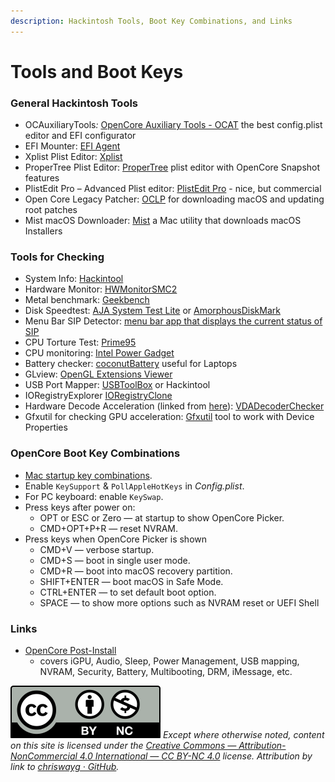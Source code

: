 ```yaml
---
description: Hackintosh Tools, Boot Key Combinations, and Links
---
```


# Tools and Boot Keys

### General Hackintosh Tools

* OCAuxiliaryTool&#x73;_:_ [OpenCore Auxiliary Tools - OCAT](https://github.com/ic005k/QtOpenCoreConfig) the best config.plist editor and EFI configurator&#x20;
* EFI Mounter: [EFI Agent](https://github.com/benbaker76/EFI-Agent)
* Xplist Plist Editor: [Xplist](https://github.com/ic005k/Xplist)
* ProperTree Plist Editor: [ProperTree](https://github.com/corpnewt/ProperTree) plist editor with OpenCore Snapshot features
* PlistEdit Pro – Advanced Plist editor: [PlistEdit Pro](https://www.fatcatsoftware.com/plisteditpro/) - nice, but commercial
* Open Core Legacy Patcher: [OCLP](https://github.com/dortania/OpenCore-Legacy-Patcher/releases/tag/2.1.2) for downloading macOS and updating root patches
* Mist macOS Downloader: [Mist](https://github.com/ninxsoft/Mist) a Mac utility that downloads macOS Installers

### Tools for Checking

* System Info: [Hackintool](https://github.com/headkaze/Hackintool)
* Hardware Monitor: [HWMonitorSMC2](https://github.com/CloverHackyColor/HWMonitorSMC2)
* Metal benchmark: [Geekbench](https://www.geekbench.com)
* Disk Speedtest: [AJA System Test Lite](https://www.aja.com/products/aja-system-test) or [AmorphousDiskMark](https://katsurashareware.com/amorphousdiskmark/)
* Menu Bar SIP Detector: [menu bar app that displays the current status of SIP](https://github.com/ITzTravelInTime/MenuBarSIPDetector)
* CPU Torture Test: [Prime95](https://www.mersenne.org/download/)
* CPU monitoring: [Intel Power Gadget](https://www.intel.com/content/www/us/en/developer/articles/tool/power-gadget.html)
* Battery checker: [coconutBattery](https://www.coconut-flavour.com/coconutbattery/) useful for Laptops
* GLview: [OpenGL Extensions Viewer](http://www.realtech-vr.com/home/glview)
* USB Port Mapper: [USBToolBox](https://github.com/USBToolBox/tool) or Hackintool
* IORegistryExplorer [IORegistryClone](https://github.com/khronokernel/IORegistryClone/blob/master/ioreg-302.zip)
* Hardware Decode Acceleration (linked from [here](https://dortania.github.io/OpenCore-Post-Install/universal/drm.html#testing-hardware-acceleration-and-decoding)): [VDADecoderChecker](https://i.applelife.ru/2019/05/451893_10.12_VDADecoderChecker.zip)&#x20;
* Gfxutil  for checking GPU acceleration: [Gfxutil](https://github.com/acidanthera/gfxutil/releases) tool to work with Device Properties

### OpenCore Boot Key Combinations

* [Mac startup key combinations](https://support.apple.com/en-us/HT201255).
* Enable `KeySupport` & `PollAppleHotKeys` in _Config.plist_.
* For PC keyboard: enable `KeySwap`.
* Press keys after power on:
  * OPT or ESC or Zero — at startup to show OpenCore Picker.
  * CMD+OPT+P+R — reset NVRAM.
* Press keys when OpenCore Picker is shown
  * CMD+V — verbose startup.
  * CMD+S — boot in single user mode.
  * CMD+R — boot into macOS recovery partition.
  * SHIFT+ENTER  — boot macOS in Safe Mode.
  * CTRL+ENTER  — to set default boot option.
  * SPACE  — to show more options such as NVRAM reset or UEFI Shell

### Links

* [OpenCore Post-Install](https://dortania.github.io/OpenCore-Post-Install/)
  * covers iGPU, Audio, Sleep, Power Management, USB mapping, NVRAM, Security, Battery, Multibooting, DRM, iMessage, etc.

![](../images/by-nc-license.svg) _Except where otherwise noted, content on this site is licensed under the_ [_Creative Commons — Attribution-NonCommercial 4.0 International — CC BY-NC 4.0_](https://creativecommons.org/licenses/by-nc/4.0/) _license. Attribution by link to_ [_chriswayg · GitHub_](https://github.com/chriswayg)_._
